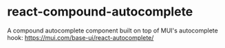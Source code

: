 # react-compound-autocomplete

A compound autocomplete component built on top of MUI's autocomplete hook: https://mui.com/base-ui/react-autocomplete/
